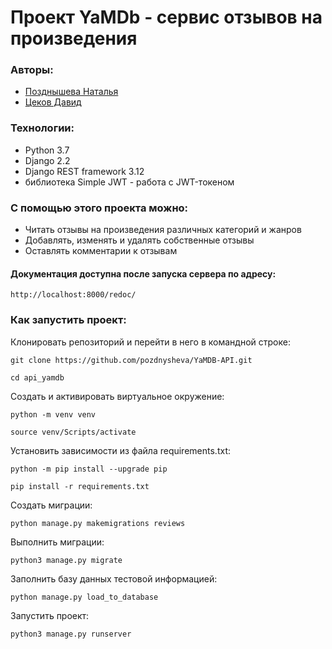 # Проект YaMDb - сервис отзывов на произведения

### Авторы:
- [Позднышева Наталья](https://github.com/pozdnysheva "Github page")
- [Цеков Давид](https://github.com/TsekovDavid "Github page")

### Технологии:
- Python 3.7
- Django 2.2
- Django REST framework 3.12
- библиотека Simple JWT - работа с JWT-токеном

### С помощью этого проекта можно:
* Читать отзывы на произведения различных категорий и жанров
* Добавлять, изменять и удалять собственные отзывы
* Оставлять комментарии к отзывам

#### Документация доступна после запуска сервера по адресу:
```
http://localhost:8000/redoc/
```
### Как запустить проект:

Клонировать репозиторий и перейти в него в командной строке:

```
git clone https://github.com/pozdnysheva/YaMDB-API.git
```

```
cd api_yamdb
```

Cоздать и активировать виртуальное окружение:

```
python -m venv venv
```

```
source venv/Scripts/activate
```

Установить зависимости из файла requirements.txt:

```
python -m pip install --upgrade pip
```

```
pip install -r requirements.txt
```

Создать миграции:

```
python manage.py makemigrations reviews
```

Выполнить миграции:

```
python3 manage.py migrate
```

Заполнить базу данных тестовой информацией:

```
python manage.py load_to_database
```

Запустить проект:

```
python3 manage.py runserver
```
